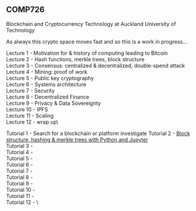 ## COMP726
Blockchain and Cryptocurrency Technology at Auckland University of Technology

As always this crypto space moves fast and so this is a work in progress...

Lecture 1 - Motivation for & history of computing leading to Bitcoin\
Lecture 2 - Hash functions, merkle trees, block structure\
Lecture 3 - Consensus: centralized & decentralized, double-spend attack\
Lecture 4 - Mining: proof of work\
Lecture 5 - Public key cryptography\
Lecture 6 - Systems architecture\
Lecture 7 - Security\
Lecture 8 - Decentralized Finance\
Lecture 9 - Privacy & Data Sovereignty\
Lecture 10 - IPFS\
Lecture 11 - Scaling\
Lecture 12 - wrap up\

Tutorial 1 - Search for a blockchain or platform investigate
Tutorial 2 - [Block structure, hashing & merkle trees with Python and Jupyter](https://github.com/millecodex/COMP726/blob/master/Tutorial_block_creation.ipynb)\
Tutorial 3 - \
Tutorial 4 - \
Tutorial 5 - \
Tutorial 6 - \
Tutorial 7 - \
Tutorial 8 - \
Tutorial 9 - \
Tutorial 10 - \
Tutorial 11 - \
Tutorial 12 - \
